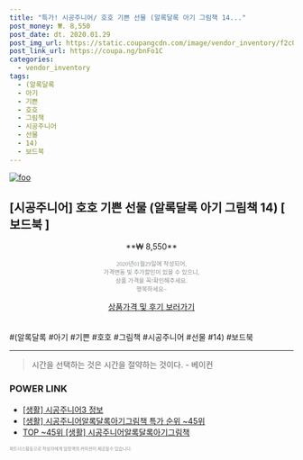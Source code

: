 ```yaml
--- 
title: "특가! 시공주니어/ 호호 기쁜 선물 (알록달록 아기 그림책 14..." 
post_money: ₩. 8,550 
post_date: dt. 2020.01.29 
post_img_url: https://static.coupangcdn.com/image/vendor_inventory/f2c0/4b492c5f6e19aa6720a23cff7022f1b89d518133d7f4b124c53cabea65c1.png 
post_link_url: https://coupa.ng/bnFo1C 
categories: 
  - vendor_inventory 
tags: 
  - (알록달록 
  - 아기 
  - 기쁜 
  - 호호 
  - 그림책 
  - 시공주니어 
  - 선물 
  - 14) 
  - 보드북 
--- 
```

[![foo](https://static.coupangcdn.com/image/vendor_inventory/f2c0/4b492c5f6e19aa6720a23cff7022f1b89d518133d7f4b124c53cabea65c1.png)](https://coupa.ng/bnFo1C) 

## [시공주니어] 호호 기쁜 선물 (알록달록 아기 그림책 14) [ 보드북 ] 
<p style="text-align: center;">**₩ 8,550**</p> 
<p style="text-align: center;"><span style="color: #898c8f; font-family: Georgia,Times,serif; font-size: 0.75em;">2020년01월29일에 작성되어, <br>가격변동 및 추가할인이 있을 수 있으니,<br> 상품 가격을 꼭!확인해주세요.<br>행복하세요~</span> 
</p>	 
<div markdown="0" style="text-align: center;"><a href="https://coupa.ng/bnFo1C" class="btn btn--success">상품가격 및 후기 보러가기</a></div> 
<br><br> 
  #(알록달록 #아기 #기쁜 #호호 #그림책 #시공주니어 #선물 #14) #보드북 
<hr> 

> 시간을 선택하는 것은 시간을 절약하는 것이다. - 베이컨 


### POWER LINK

* <a href="https://blog.naver.com/sakai111/221763402603" target="_blank"> [생활] 시공주니어3 정보 </a>
* <a href="https://blog.naver.com/sakai111/221788301268" target="_blank"> [생활] 시공주니어알록달록아기그림책 특가 순위 ~45위</a>
* <a href="https://blog.naver.com/an0733/221788301263" target="_blank"> TOP ~45위 [생활] 시공주니어알록달록아기그림책</a>

<span style="color: #898c8f; font-family: Georgia,Times,serif; font-size: 0.55em;">파트너스활동으로 작성자에게 일정액의 커미션이 제공될수 있습니다.</span> 
